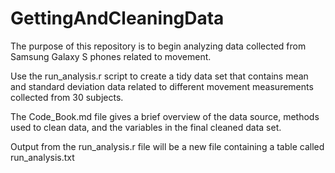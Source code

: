 # GettingAndCleaningData

The purpose of this repository is to begin analyzing data collected from Samsung Galaxy S phones related to movement.

Use the run_analysis.r script to create a tidy data set that contains mean and standard deviation data related to different movement measurements collected from 30 subjects.

The Code_Book.md file gives a brief overview of the data source, methods used to clean data, and the variables in the final cleaned data set.

Output from the run_analysis.r file will be a new file containing a table called run_analysis.txt
